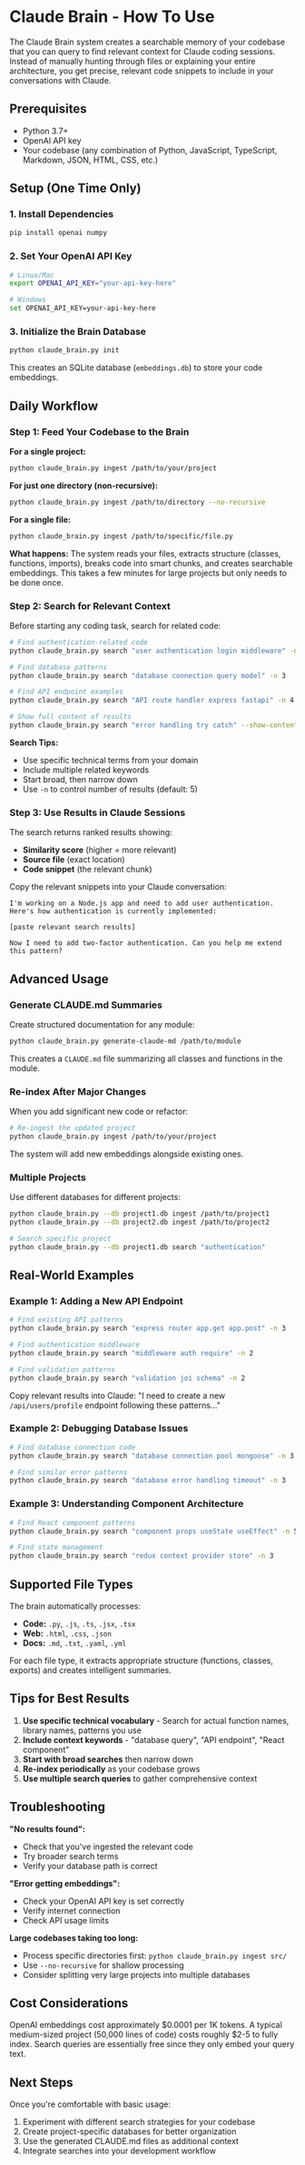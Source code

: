 # Claude Brain - How To Use

The Claude Brain system creates a searchable memory of your codebase that you can query to find relevant context for Claude coding sessions. Instead of manually hunting through files or explaining your entire architecture, you get precise, relevant code snippets to include in your conversations with Claude.

## Prerequisites

- Python 3.7+
- OpenAI API key
- Your codebase (any combination of Python, JavaScript, TypeScript, Markdown, JSON, HTML, CSS, etc.)

## Setup (One Time Only)

### 1. Install Dependencies
```bash
pip install openai numpy
```

### 2. Set Your OpenAI API Key
```bash
# Linux/Mac
export OPENAI_API_KEY="your-api-key-here"

# Windows
set OPENAI_API_KEY=your-api-key-here
```

### 3. Initialize the Brain Database
```bash
python claude_brain.py init
```
This creates an SQLite database (`embeddings.db`) to store your code embeddings.

## Daily Workflow

### Step 1: Feed Your Codebase to the Brain

**For a single project:**
```bash
python claude_brain.py ingest /path/to/your/project
```

**For just one directory (non-recursive):**
```bash
python claude_brain.py ingest /path/to/directory --no-recursive
```

**For a single file:**
```bash
python claude_brain.py ingest /path/to/specific/file.py
```

**What happens:** The system reads your files, extracts structure (classes, functions, imports), breaks code into smart chunks, and creates searchable embeddings. This takes a few minutes for large projects but only needs to be done once.

### Step 2: Search for Relevant Context

Before starting any coding task, search for related code:

```bash
# Find authentication-related code
python claude_brain.py search "user authentication login middleware" -n 5

# Find database patterns
python claude_brain.py search "database connection query model" -n 3

# Find API endpoint examples
python claude_brain.py search "API route handler express fastapi" -n 4

# Show full content of results
python claude_brain.py search "error handling try catch" --show-content
```

**Search Tips:**
- Use specific technical terms from your domain
- Include multiple related keywords
- Start broad, then narrow down
- Use `-n` to control number of results (default: 5)

### Step 3: Use Results in Claude Sessions

The search returns ranked results showing:
- **Similarity score** (higher = more relevant)
- **Source file** (exact location)
- **Code snippet** (the relevant chunk)

Copy the relevant snippets into your Claude conversation:

```
I'm working on a Node.js app and need to add user authentication. 
Here's how authentication is currently implemented:

[paste relevant search results]

Now I need to add two-factor authentication. Can you help me extend this pattern?
```

## Advanced Usage

### Generate CLAUDE.md Summaries
Create structured documentation for any module:
```bash
python claude_brain.py generate-claude-md /path/to/module
```
This creates a `CLAUDE.md` file summarizing all classes and functions in the module.

### Re-index After Major Changes
When you add significant new code or refactor:
```bash
# Re-ingest the updated project
python claude_brain.py ingest /path/to/your/project
```
The system will add new embeddings alongside existing ones.

### Multiple Projects
Use different databases for different projects:
```bash
python claude_brain.py --db project1.db ingest /path/to/project1
python claude_brain.py --db project2.db ingest /path/to/project2

# Search specific project
python claude_brain.py --db project1.db search "authentication"
```

## Real-World Examples

### Example 1: Adding a New API Endpoint
```bash
# Find existing API patterns
python claude_brain.py search "express router app.get app.post" -n 3

# Find authentication middleware
python claude_brain.py search "middleware auth require" -n 2

# Find validation patterns
python claude_brain.py search "validation joi schema" -n 2
```

Copy relevant results into Claude: "I need to create a new `/api/users/profile` endpoint following these patterns..."

### Example 2: Debugging Database Issues
```bash
# Find database connection code
python claude_brain.py search "database connection pool mongoose" -n 3

# Find similar error patterns
python claude_brain.py search "database error handling timeout" -n 3
```

### Example 3: Understanding Component Architecture
```bash
# Find React component patterns
python claude_brain.py search "component props useState useEffect" -n 5

# Find state management
python claude_brain.py search "redux context provider store" -n 3
```

## Supported File Types

The brain automatically processes:
- **Code:** `.py`, `.js`, `.ts`, `.jsx`, `.tsx`
- **Web:** `.html`, `.css`, `.json`
- **Docs:** `.md`, `.txt`, `.yaml`, `.yml`

For each file type, it extracts appropriate structure (functions, classes, exports) and creates intelligent summaries.

## Tips for Best Results

1. **Use specific technical vocabulary** - Search for actual function names, library names, patterns you use
2. **Include context keywords** - "database query", "API endpoint", "React component"
3. **Start with broad searches** then narrow down
4. **Re-index periodically** as your codebase grows
5. **Use multiple search queries** to gather comprehensive context

## Troubleshooting

**"No results found":**
- Check that you've ingested the relevant code
- Try broader search terms
- Verify your database path is correct

**"Error getting embeddings":**
- Check your OpenAI API key is set correctly
- Verify internet connection
- Check API usage limits

**Large codebases taking too long:**
- Process specific directories first: `python claude_brain.py ingest src/`
- Use `--no-recursive` for shallow processing
- Consider splitting very large projects into multiple databases

## Cost Considerations

OpenAI embeddings cost approximately $0.0001 per 1K tokens. A typical medium-sized project (50,000 lines of code) costs roughly $2-5 to fully index. Search queries are essentially free since they only embed your query text.

## Next Steps

Once you're comfortable with basic usage:
1. Experiment with different search strategies for your codebase
2. Create project-specific databases for better organization
3. Use the generated CLAUDE.md files as additional context
4. Integrate searches into your development workflow